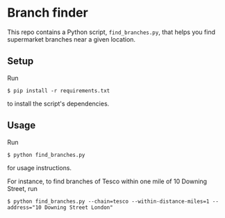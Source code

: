 # Branch finder

This repo contains a Python script, `find_branches.py`, that helps you find supermarket branches near a given location.

## Setup

Run

    $ pip install -r requirements.txt

to install the script's dependencies.

## Usage

Run

    $ python find_branches.py

for usage instructions.

For instance, to find branches of Tesco within one mile of 10 Downing Street, run

    $ python find_branches.py --chain=tesco --within-distance-miles=1 --address="10 Downing Street London"
